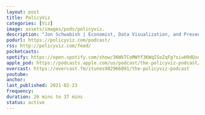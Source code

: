 ```yaml
---
layout: post
title: PolicyViz
categories: [Viz]
image: assets/images/pods/policyviz.
description: "Jon Schwabish | Economist, Data Visualization, and Presentation Specialist"
podurl: https://policyviz.com/podcast/
rss: http://policyviz.com/feed/
pocketcasts:
spotify: https://open.spotify.com/show/3KWkTCoMWYf3KWqISoZqFg?si=H9dQsnrGSO6thB7ADRTvgg
apple_pod: https://podcasts.apple.com/us/podcast/the-policyviz-podcast/id982966091
overcast: https://overcast.fm/itunes982966091/the-policyviz-podcast
youtube:
anchor: 
last_published: 2021-02-23
frequency: 
duration: 26 mins to 37 mins
status: active
---
```

